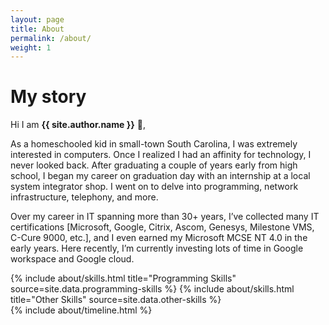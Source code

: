 ```yaml
---
layout: page
title: About
permalink: /about/
weight: 1
---
```


# **My story**

Hi I am **{{ site.author.name }}** :wave:,

As a homeschooled kid in small-town South Carolina, I was extremely interested in computers. Once I realized I had an affinity for technology, I never looked back. After graduating a couple of years early from high school, I began my career on graduation day with an internship at a local system integrator shop. I went on to delve into programming, network infrastructure, telephony, and more.

Over my career in IT spanning more than 30+ years, I’ve collected many IT certifications [Microsoft, Google, Citrix, Ascom, Genesys, Milestone VMS, C-Cure 9000, etc.], and I even earned my Microsoft MCSE NT 4.0 in the early years. Here recently, I’m currently investing lots of time in Google workspace and Google cloud.

<div class="row">
{% include about/skills.html title="Programming Skills" source=site.data.programming-skills %}
{% include about/skills.html title="Other Skills" source=site.data.other-skills %}
</div>

<div class="row">
{% include about/timeline.html %}
</div>
